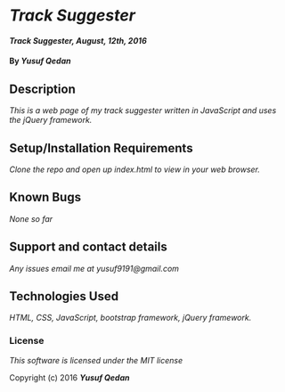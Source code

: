 # _Track Suggester_

#### _Track Suggester, August, 12th, 2016_

#### By _**Yusuf Qedan**_

## Description

_This is a web page of my track suggester written in JavaScript and uses the jQuery framework._

## Setup/Installation Requirements

_Clone the repo and open up index.html to view in your web browser._

## Known Bugs

_None so far_

## Support and contact details

_Any issues email me at yusuf9191@gmail.com_

## Technologies Used

_HTML, CSS, JavaScript, bootstrap framework, jQuery framework._

### License

*This software is licensed under the MIT license*

Copyright (c) 2016 **_Yusuf Qedan_**
